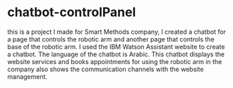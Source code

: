 # chatbot-controlPanel
this is a project I made for Smart Methods company, I created a chatbot for a page that controls the robotic arm and another page that controls the base of the robotic arm.
I used the IBM Watson Assistant website to create a chatbot.
The language of the chatbot is Arabic. This chatbot displays the website services and books appointments for using the robotic arm in the company also shows the communication channels with the website management.
